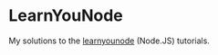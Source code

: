 # LearnYouNode
My solutions to the [learnyounode](https://github.com/workshopper/learnyounode) (Node.JS) tutorials.
